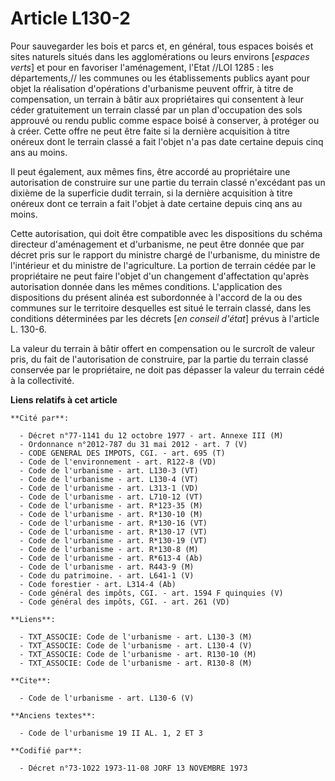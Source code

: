 # Article L130-2

Pour sauvegarder les bois et parcs et, en général, tous espaces boisés et sites naturels situés dans les agglomérations ou
leurs environs [*espaces verts*] et pour en favoriser l'aménagement, l'Etat //LOI  1285 : les départements,// les communes ou
les établissements publics ayant pour objet la réalisation d'opérations d'urbanisme peuvent offrir, à titre de compensation,
un terrain à bâtir aux propriétaires qui consentent à leur céder gratuitement un terrain classé par un plan d'occupation des
sols approuvé ou rendu public comme espace boisé à conserver, à protéger ou à créer. Cette offre ne peut être faite si la
dernière acquisition à titre onéreux dont le terrain classé a fait l'objet n'a pas date certaine depuis cinq ans au moins.

Il peut également, aux mêmes fins, être accordé au propriétaire une autorisation de construire sur une partie du terrain
classé n'excédant pas un dixième de la superficie dudit terrain, si la dernière acquisition à titre onéreux dont ce terrain a
fait l'objet à date certaine depuis cinq ans au moins.

Cette autorisation, qui doit être compatible avec les dispositions du schéma directeur d'aménagement et d'urbanisme, ne peut
être donnée que par décret pris sur le rapport du ministre chargé de l'urbanisme, du ministre de l'intérieur et du ministre
de l'agriculture. La portion de terrain cédée par le propriétaire ne peut faire l'objet d'un changement d'affectation
qu'après autorisation donnée dans les mêmes conditions. L'application des dispositions du présent alinéa est subordonnée à
l'accord de la ou des communes sur le territoire desquelles est situé le terrain classé, dans les conditions déterminées par
les décrets [*en conseil d'état*] prévus à l'article L. 130-6.

La valeur du terrain à bâtir offert en compensation ou le surcroît de valeur pris, du fait de l'autorisation de construire,
par la partie du terrain classé conservée par le propriétaire, ne doit pas dépasser la valeur du terrain cédé à la
collectivité.

**Liens relatifs à cet article**

	**Cité par**:

	  - Décret n°77-1141 du 12 octobre 1977 - art. Annexe III (M)
	  - Ordonnance n°2012-787 du 31 mai 2012 - art. 7 (V)
	  - CODE GENERAL DES IMPOTS, CGI. - art. 695 (T)
	  - Code de l'environnement - art. R122-8 (VD)
	  - Code de l'urbanisme - art. L130-3 (VT)
	  - Code de l'urbanisme - art. L130-4 (VT)
	  - Code de l'urbanisme - art. L313-1 (VD)
	  - Code de l'urbanisme - art. L710-12 (VT)
	  - Code de l'urbanisme - art. R*123-35 (M)
	  - Code de l'urbanisme - art. R*130-10 (M)
	  - Code de l'urbanisme - art. R*130-16 (VT)
	  - Code de l'urbanisme - art. R*130-17 (VT)
	  - Code de l'urbanisme - art. R*130-19 (VT)
	  - Code de l'urbanisme - art. R*130-8 (M)
	  - Code de l'urbanisme - art. R*613-4 (Ab)
	  - Code de l'urbanisme - art. R443-9 (M)
	  - Code du patrimoine. - art. L641-1 (V)
	  - Code forestier - art. L314-4 (Ab)
	  - Code général des impôts, CGI. - art. 1594 F quinquies (V)
	  - Code général des impôts, CGI. - art. 261 (VD)

	**Liens**:

	  - TXT_ASSOCIE: Code de l'urbanisme - art. L130-3 (M)
	  - TXT_ASSOCIE: Code de l'urbanisme - art. L130-4 (V)
	  - TXT_ASSOCIE: Code de l'urbanisme - art. R130-10 (M)
	  - TXT_ASSOCIE: Code de l'urbanisme - art. R130-8 (M)

	**Cite**:

	  - Code de l'urbanisme - art. L130-6 (V)

	**Anciens textes**:

	  - Code de l'urbanisme 19 II AL. 1, 2 ET 3

	**Codifié par**:

	  - Décret n°73-1022 1973-11-08 JORF 13 NOVEMBRE 1973
